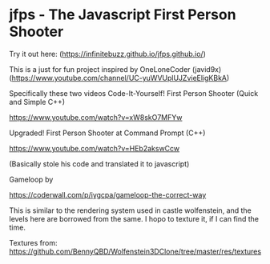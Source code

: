 # jfps - The Javascript First Person Shooter
Try it out here:
(https://infinitebuzz.github.io/jfps.github.io/)

This is a just for fun project inspired by OneLoneCoder (javid9x)
(https://www.youtube.com/channel/UC-yuWVUplUJZvieEligKBkA)

Specifically these two videos
Code-It-Yourself! First Person Shooter (Quick and Simple C++)

https://www.youtube.com/watch?v=xW8skO7MFYw

Upgraded! First Person Shooter at Command Prompt (C++)

https://www.youtube.com/watch?v=HEb2akswCcw

(Basically stole his code and translated it to javascript)

Gameloop by

https://coderwall.com/p/iygcpa/gameloop-the-correct-way

This is similar to the rendering system used in castle wolfenstein, and the levels here are borrowed from the same.  I hopo to texture it, if I can find the time.

Textures from:
https://github.com/BennyQBD/Wolfenstein3DClone/tree/master/res/textures
